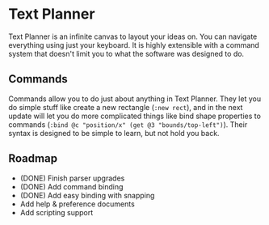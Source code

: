 # Text Planner

Text Planner is an infinite canvas to layout your ideas on. You can navigate everything using just your keyboard. It is highly extensible with a command system that doesn't limit you to what the software was designed to do.

## Commands

Commands allow you to do just about anything in Text Planner. They let you do simple stuff like create a new rectangle (`:new rect`), and in the next update will let you do more complicated things like bind shape properties to commands (`:bind @c "position/x" (get @3 "bounds/top-left")`). Their syntax is designed to be simple to learn, but not hold you back.

## Roadmap

- (DONE) Finish parser upgrades
- (DONE) Add command binding
- (DONE) Add easy binding with snapping
- Add help & preference documents
- Add scripting support
